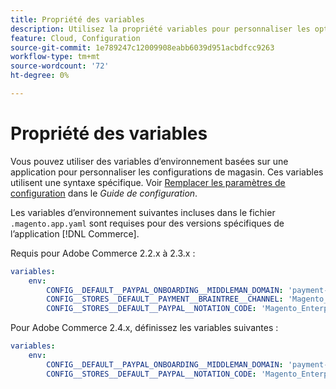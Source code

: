 ```yaml
---
title: Propriété des variables
description: Utilisez la propriété variables pour personnaliser les options de configuration du magasin pour l’application  [!DNL Commerce] .
feature: Cloud, Configuration
source-git-commit: 1e789247c12009908eabb6039d951acbdfcc9263
workflow-type: tm+mt
source-wordcount: '72'
ht-degree: 0%

---
```


# Propriété des variables

Vous pouvez utiliser des variables d’environnement basées sur une application pour personnaliser les configurations de magasin. Ces variables utilisent une syntaxe spécifique. Voir [Remplacer les paramètres de configuration](https://experienceleague.adobe.com/docs/commerce-operations/configuration-guide/paths/override-config-settings.html?lang=fr) dans le _Guide de configuration_.

Les variables d’environnement suivantes incluses dans le fichier `.magento.app.yaml` sont requises pour des versions spécifiques de l’application [!DNL Commerce].

Requis pour Adobe Commerce 2.2.x à 2.3.x :

```yaml
variables:
    env:
        CONFIG__DEFAULT__PAYPAL_ONBOARDING__MIDDLEMAN_DOMAIN: 'payment-broker.magento.com'
        CONFIG__STORES__DEFAULT__PAYMENT__BRAINTREE__CHANNEL: 'Magento_Enterprise_Cloud_BT'
        CONFIG__STORES__DEFAULT__PAYPAL__NOTATION_CODE: 'Magento_Enterprise_Cloud'
```

Pour Adobe Commerce 2.4.x, définissez les variables suivantes :

```yaml
variables:
    env:
        CONFIG__DEFAULT__PAYPAL_ONBOARDING__MIDDLEMAN_DOMAIN: 'payment-broker.magento.com'
        CONFIG__STORES__DEFAULT__PAYPAL__NOTATION_CODE: 'Magento_Enterprise_Cloud'
```
